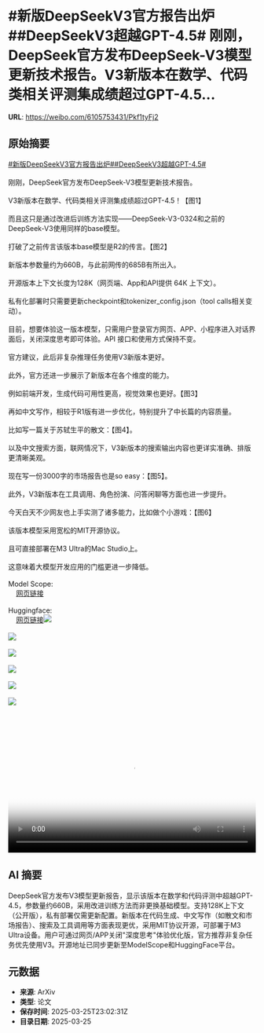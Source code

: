 # #新版DeepSeekV3官方报告出炉##DeepSeekV3超越GPT-4.5# 刚刚，DeepSeek官方发布DeepSeek-V3模型更新技术报告。V3新版本在数学、代码类相关评测集成绩超过GPT-4.5...

**URL**: https://weibo.com/6105753431/Pkf1tyFj2

## 原始摘要

<a href="https://m.weibo.cn/search?containerid=231522type%3D1%26t%3D10%26q%3D%23%E6%96%B0%E7%89%88DeepSeekV3%E5%AE%98%E6%96%B9%E6%8A%A5%E5%91%8A%E5%87%BA%E7%82%89%23&amp;extparam=%23%E6%96%B0%E7%89%88DeepSeekV3%E5%AE%98%E6%96%B9%E6%8A%A5%E5%91%8A%E5%87%BA%E7%82%89%23" data-hide=""><span class="surl-text">#新版DeepSeekV3官方报告出炉#</span></a><a href="https://m.weibo.cn/search?containerid=231522type%3D1%26t%3D10%26q%3D%23DeepSeekV3%E8%B6%85%E8%B6%8AGPT-4.5%23&amp;extparam=%23DeepSeekV3%E8%B6%85%E8%B6%8AGPT-4.5%23" data-hide=""><span class="surl-text">#DeepSeekV3超越GPT-4.5#</span></a> <br><br>刚刚，DeepSeek官方发布DeepSeek-V3模型更新技术报告。<br><br>V3新版本在数学、代码类相关评测集成绩超过GPT-4.5！【图1】<br><br>而且这只是通过改进后训练方法实现——DeepSeek-V3-0324和之前的DeepSeek-V3使用同样的base模型。<br><br>打破了之前传言该版本base模型是R2的传言。【图2】<br><br>新版本参数量约为660B，与此前网传的685B有所出入。<br><br>开源版本上下文长度为128K（网页端、App和API提供 64K 上下文）。<br><br>私有化部署时只需要更新checkpoint和tokenizer_config.json（tool calls相关变动）。<br><br>目前，想要体验这一版本模型，只需用户登录官方网页、APP、小程序进入对话界面后，关闭深度思考即可体验。API 接口和使用方式保持不变。<br><br>官方建议，此后非复杂推理任务使用V3新版本更好。<br><br>此外，官方还进一步展示了新版本在各个维度的能力。<br><br>例如前端开发，生成代码可用性更高，视觉效果也更好。【图3】<br><br>再如中文写作，相较于R1版有进一步优化，特别提升了中长篇的内容质量。<br><br>比如写一篇关于苏轼生平的散文：【图4】。<br><br>以及中文搜索方面，联网情况下，V3新版本的搜索输出内容也更详实准确、排版更清晰美观。<br><br>现在写一份3000字的市场报告也是so easy：【图5】。<br><br>此外，V3新版本在工具调用、角色扮演、问答闲聊等方面也进一步提升。<br><br>今天白天不少网友也上手实测了诸多能力，比如做个小游戏：【图6】<br><br>该版本模型采用宽松的MIT开源协议。<br><br>且可直接部署在M3 Ultra的Mac Studio上。<br><br>这意味着大模型开发应用的门槛更进一步降低。<br><br>Model Scope: <br><a href="https://weibo.cn/sinaurl?u=https%3A%2F%2Fmodelscope.cn%2Fmodels%2Fdeepseek-ai%2FDeepSeek-V3-0324" data-hide=""><span class="url-icon"><img style="width: 1rem;height: 1rem" src="https://h5.sinaimg.cn/upload/2015/09/25/3/timeline_card_small_web_default.png" referrerpolicy="no-referrer"></span><span class="surl-text">网页链接</span></a><br><br>Huggingface: <br><a href="https://weibo.cn/sinaurl?u=https%3A%2F%2Fhuggingface.co%2Fdeepseek-ai%2FDeepSeek-V3-0324" data-hide=""><span class="url-icon"><img style="width: 1rem;height: 1rem" src="https://h5.sinaimg.cn/upload/2015/09/25/3/timeline_card_small_web_default.png" referrerpolicy="no-referrer"></span><span class="surl-text">网页链接</span></a><img style="" src="https://tvax1.sinaimg.cn/large/006Fd7o3ly1hzto6jrmktj30u00iq45y.jpg" referrerpolicy="no-referrer"><br><br><img style="" src="https://tvax3.sinaimg.cn/large/006Fd7o3ly1hzto7o7rggj30u00nyjyr.jpg" referrerpolicy="no-referrer"><br><br><img style="" src="https://tvax1.sinaimg.cn/large/006Fd7o3ly1hzto8u2zrmg30lk0u0e87.gif" referrerpolicy="no-referrer"><br><br><img style="" src="https://tvax4.sinaimg.cn/large/006Fd7o3ly1hzto97nnlsj30u0167ana.jpg" referrerpolicy="no-referrer"><br><br><img style="" src="https://tvax2.sinaimg.cn/large/006Fd7o3ly1hzto9s8a1pj30u094yqv8.jpg" referrerpolicy="no-referrer"><br><br><img style="" src="https://tvax3.sinaimg.cn/large/006Fd7o3ly1hztonrdt2dj30zk0k0wf7.jpg" referrerpolicy="no-referrer"><br><br><br clear="both"><div style="clear: both"></div><video controls="controls" poster="https://tvax3.sinaimg.cn/orj480/006Fd7o3ly1hztonrp1lxj30zk0k0wf7.jpg" style="width: 100%"><source src="https://f.video.weibocdn.com/o0/nudfLbrOlx08mXE9uBLy010412006bpB0E010.mp4?label=mp4_720p&amp;template=1280x720.25.0&amp;ori=0&amp;ps=1CwnkDw1GXwCQx&amp;Expires=1742947340&amp;ssig=SGx93UsQMy&amp;KID=unistore,video"><source src="https://f.video.weibocdn.com/o0/5585m91plx08mXE9jAH60104120032pP0E010.mp4?label=mp4_hd&amp;template=852x480.25.0&amp;ori=0&amp;ps=1CwnkDw1GXwCQx&amp;Expires=1742947340&amp;ssig=7SYKDNcQ3P&amp;KID=unistore,video"><source src="https://f.video.weibocdn.com/o0/cYgeoh3ylx08mXE99aYo010412001Xp50E010.mp4?label=mp4_ld&amp;template=640x360.25.0&amp;ori=0&amp;ps=1CwnkDw1GXwCQx&amp;Expires=1742947340&amp;ssig=AkJC4B9FEZ&amp;KID=unistore,video"><p>视频无法显示，请前往<a href="https://video.weibo.com/show?fid=1034%3A5148242397298709" target="_blank" rel="noopener noreferrer">微博视频</a>观看。</p></video>

## AI 摘要

DeepSeek官方发布V3模型更新报告，显示该版本在数学和代码评测中超越GPT-4.5，参数量约660B，采用改进训练方法而非更换基础模型。支持128K上下文（公开版），私有部署仅需更新配置。新版本在代码生成、中文写作（如散文和市场报告）、搜索及工具调用等方面表现更优，采用MIT协议开源，可部署于M3 Ultra设备。用户可通过网页/APP关闭"深度思考"体验优化版，官方推荐非复杂任务优先使用V3。开源地址已同步更新至ModelScope和HuggingFace平台。

## 元数据

- **来源**: ArXiv
- **类型**: 论文
- **保存时间**: 2025-03-25T23:02:31Z
- **目录日期**: 2025-03-25

